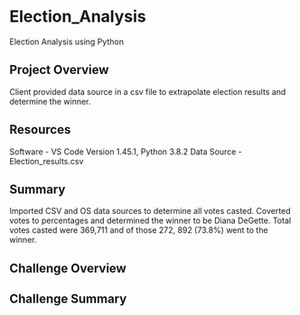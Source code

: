 # Election_Analysis
Election Analysis using Python
## Project Overview
Client provided data source in a csv file to extrapolate election results and determine the winner.

## Resources
Software - VS Code Version 1.45.1, Python 3.8.2
Data Source - Election_results.csv
## Summary
Imported CSV and OS data sources to determine all votes casted. Coverted votes to percentages and 
determined the winner to be Diana DeGette. Total votes casted were 369,711 and of those 272, 892 (73.8%)
went to the winner.

## Challenge Overview




## Challenge Summary
